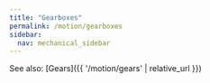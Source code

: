 ```yaml
---
title: "Gearboxes"
permalink: /motion/gearboxes
sidebar:
  nav: mechanical_sidebar
---
```


See also: [Gears]({{ '/motion/gears' | relative_url }})
